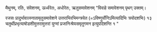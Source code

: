 मैथुनम्, रतिः, संवेशनम्, ऊर्ध्वरेतः, अधोरेतः, ऋतुसमावेशनम्				"विवाहे समावेशनम् पृथग् उक्तम्।

रजसः प्रादुर्भावात्स्नातामृतुसमावेशने उत्तराभिरभिमन्त्रयेत (=ऽविष्णुर्योनिऽमित्यादिभिः त्रयोदशभिः) १३ चतुर्थीप्रभृत्याषोडशीमुत्तरामुत्तरां युग्मां प्रजानिःश्रेयसमृतुगमन इत्युपदिशन्ति १ "
